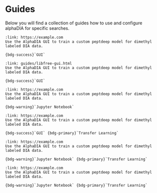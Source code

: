 # Guides
Below you will find a collection of guides how to use and configure alphaDIA for specific searches.

```{card} Library based DIA search
:link: https://example.com
Use the AlphaDIA GUI to train a custom peptdeep model for dimethyl labeled DIA data.

{bdg-success}`GUI`
```

```{card} Library free DIA search using the GUI
:link: guides/libfree-gui.html
Use the AlphaDIA GUI to train a custom peptdeep model for dimethyl labeled DIA data.

{bdg-success}`GUI`
```

```{card} Library free DIA search using a Jupyter notebook
:link: https://example.com
Use the AlphaDIA GUI to train a custom peptdeep model for dimethyl labeled DIA data.

{bdg-warning}`Jupyter Notebook`
```

```{card} DIA Transfer Learning for Dimethyl labeled samples
:link: https://example.com
Use the AlphaDIA GUI to train a custom peptdeep model for dimethyl labeled DIA data.

{bdg-success}`GUI` {bdg-primary}`Transfer Learning`
```

```{card} DIA transfer learning with an existing training library
:link: https://example.com
Use the AlphaDIA GUI to train a custom peptdeep model for dimethyl labeled DIA data.

{bdg-warning}`Jupyter Notebook` {bdg-primary}`Transfer Learning`
```

```{card} Evaluate a PeptDeep model for a training task
:link: https://example.com
Use the AlphaDIA GUI to train a custom peptdeep model for dimethyl labeled DIA data.

{bdg-warning}`Jupyter Notebook` {bdg-primary}`Transfer Learning`
```
